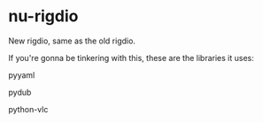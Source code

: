 # nu-rigdio
New rigdio, same as the old rigdio.

If you're gonna be tinkering with this, these are the libraries it uses:

pyyaml

pydub

python-vlc
